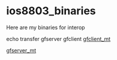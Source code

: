 # ios8803_binaries
Here are my binaries for interop

echo
transfer
gfserver
gfclient
[gfclient_mt](gfclient_download)

[gfserver_mt](gfserver_main)
